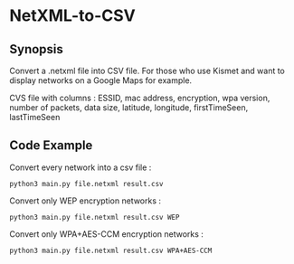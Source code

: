 # NetXML-to-CSV

## Synopsis

Convert a .netxml file into CSV file. 
For those who use Kismet and want to display networks on a Google Maps for example.

CVS file with columns : ESSID, mac address, encryption, wpa version, number of packets, data size, latitude, longitude, firstTimeSeen, lastTimeSeen

## Code Example

Convert every network into a csv file : 
```
python3 main.py file.netxml result.csv
```

Convert only WEP encryption networks :
```
python3 main.py file.netxml result.csv WEP
```
Convert only WPA+AES-CCM encryption networks :
```
python3 main.py file.netxml result.csv WPA+AES-CCM
```
